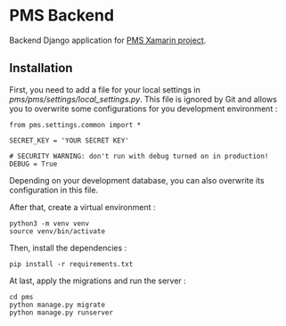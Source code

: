 # PMS Backend

Backend Django application for [PMS Xamarin project](https://github.com/HE-Arc/PMS).

## Installation

First, you need to add a file for your local settings in *pms/pms/settings/local_settings.py*. This file is ignored by Git and allows you to overwrite some configurations for you development environment :

```
from pms.settings.common import *

SECRET_KEY = 'YOUR SECRET KEY'

# SECURITY WARNING: don't run with debug turned on in production!
DEBUG = True
```

Depending on your development database, you can also overwrite its configuration in this file.

After that, create a virtual environment :

```
python3 -m venv venv
source venv/bin/activate
```

Then, install the dependencies :

```
pip install -r requirements.txt
```

At last, apply the migrations and run the server :

```
cd pms
python manage.py migrate
python manage.py runserver
```
